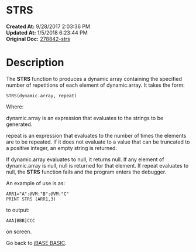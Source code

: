 # STRS

**Created At:** 9/28/2017 2:03:36 PM  
**Updated At:** 1/5/2018 6:23:44 PM  
**Original Doc:** [278842-strs](https://docs.jbase.com/36868-jbase-basic/278842-strs)  


# Description

The **STRS** function to produces a dynamic array containing the specified number of repetitions of each element of dynamic.array. It takes the form:

```
STRS(dynamic.array, repeat)
```

Where:

dynamic.array is an expression that evaluates to the strings to be generated.

repeat is an expression that evaluates to the number of times the elements are to be repeated. If it does not evaluate to a value that can be truncated to a positive integer, an empty string is returned.

If dynamic.array evaluates to null, it returns null. If any element of dynamic.array is null, null is returned for that element. If repeat evaluates to null, the **STRS** function fails and the program enters the debugger.

An example of use is as:

```
ARR1="A":@VM:"B":@VM:"C"
PRINT STRS (ARR1,3)
```

to output:

```
AAA]BBB]CCC
```

on screen.



Go back to [jBASE BASIC](./../jbase-basic-programmers-reference-guide).


